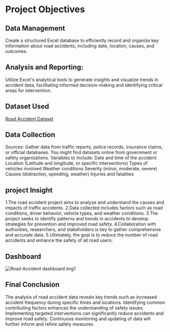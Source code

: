# Project Objectives
## Data Management
Create a structured Excel database to efficiently record and organize key information about road accidents, including date, location, causes, and outcomes.
## Analysis and Reporting: 
Utilize Excel's analytical tools to generate insights and visualize trends in accident data, facilitating informed decision-making and identifying critical areas for intervention.

## Dataset Used
<a href="https://github.com/belix2228/Data-Analysis/blob/main/Road%20Accident%20project.xlsx">Road Accident Dataset</a>

## Data Collection
Sources: Gather data from traffic reports, police records, insurance claims, or official databases. You might find datasets online from government or safety organizations.
Variables to Include:
Date and time of the accident
Location (Latitude and longitude, or specific intersections)
Types of vehicles involved
Weather conditions
Severity (minor, moderate, severe)
Causes (distraction, speeding, weather)
Injuries and fatalities

## project Insight
1.The road accident project aims to analyze and understand the causes and impacts of traffic accidents.
2.Data collected includes factors such as road conditions, driver behavior, vehicle types, and weather conditions.
3.The project seeks to identify patterns and trends in accidents to develop strategies for prevention and improved road safety.
4.Collaboration with authorities, researchers, and stakeholders is key to gather comprehensive and accurate data.
5.Ultimately, the goal is to reduce the number of road accidents and enhance the safety of all road users.

## Dashboard
![Road Accident dashboard img1](https://github.com/user-attachments/assets/a5a7ce31-5ee1-486d-8e00-d89c65984fd2)

## Final Conclusion
The analysis of road accident data reveals key trends such as increased accident frequency during specific times and locations. Identifying common contributing factors enhances the understanding of safety issues. Implementing targeted interventions can significantly reduce accidents and improve road safety. Continuous monitoring and updating of data will further inform and refine safety measures.


